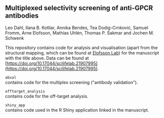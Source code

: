 ## Multiplexed selectivity screening of anti-GPCR antibodies

Leo Dahl, Ilana B. Kotliar, Annika Bendes, Tea Dodig-Crnković, Samuel Fromm, Arne Elofsson, Mathias Uhlén, Thomas P. Sakmar and Jochen M. Schwenk

This repository contains code for analysis and visualisation (apart from the structural mapping, which can be found at [Elofsson Lab](https://github.com/ElofssonLab)) for the manuscript with the title above. Data can be found at [https://doi.org/10.17044/scilifelab.21907995](https://doi.org/10.17044/scilifelab.21907995).

`abval`  
contains code for the multiplex screening ("antibody validation").

`offtarget_analysis`  
contains code for the off-target analysis. 

`shiny_app`  
contains code used in the R Shiny application linked in the manuscript.